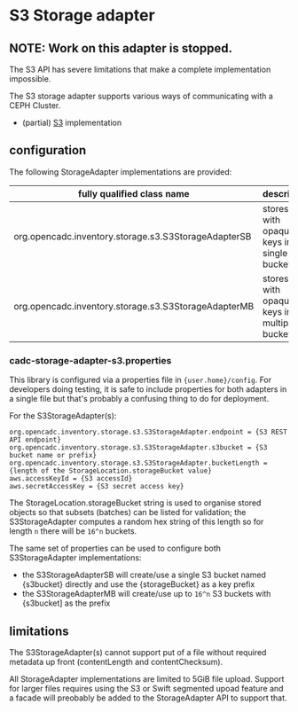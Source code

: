 # S3 Storage adapter 

## NOTE: Work on this adapter is stopped.

The S3 API has severe limitations that make a complete implementation impossible.

The S3 storage adapter supports various ways of communicating with a CEPH Cluster. 

* (partial) [S3](https://docs.aws.amazon.com/sdk-for-java/v2/developer-guide/welcome.html) implementation

## configuration

The following StorageAdapter implementations are provided:

|fully qualified class name|description|
|--------------------------|-----------|
|org.opencadc.inventory.storage.s3.S3StorageAdapterSB|stores files with opaque keys in a single S3 bucket|
|org.opencadc.inventory.storage.s3.S3StorageAdapterMB|stores files with opaque keys in multiple S3 buckets|

### cadc-storage-adapter-s3.properties

This library is configured via a properties file in `{user.home}/config`. For developers doing testing, it is safe to include properties for both adapters in a single file but that's probably a confusing thing to do for deployment.

For the S3StorageAdapter(s):
```
org.opencadc.inventory.storage.s3.S3StorageAdapter.endpoint = {S3 REST API endpoint}
org.opencadc.inventory.storage.s3.S3StorageAdapter.s3bucket = {S3 bucket name or prefix}
org.opencadc.inventory.storage.s3.S3StorageAdapter.bucketLength = {length of the StorageLocation.storageBucket value}
aws.accessKeyId = {S3 accessId}
aws.secretAccessKey = {S3 secret access key}
```
The StorageLocation.storageBucket string is used to organise stored objects so that subsets (batches) can be listed for validation; the S3StorageAdapter computes a random hex string of this length so for length `n` there will be `16^n` buckets.

The same set of properties can be used to configure both S3StorageAdapter implementations: 
* the S3StorageAdapterSB will create/use a single S3 bucket named {s3bucket} directly and use the {storageBucket} as a key prefix
* the S3StorageAdapterMB will create/use up to `16^n` S3 buckets with {s3bucket] as the prefix


## limitations

The S3StorageAdapter(s) cannot support put of a file without required metadata up front (contentLength and contentChecksum).

All StorageAdapter implementations are limited to 5GiB file upload. Support for larger files requires using the S3 or Swift segmented upoad feature and a facade will preobably be added to the StorageAdapter API to support that.
